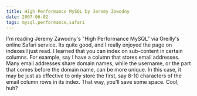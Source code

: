 ```yaml
---
title: High Performance MySQL by Jeremy Zawodny
date: 2007-06-02
tags: mysql,performance,safari
---
```

I'm reading Jeremy Zawodny's "High Performance MySQL" via Oreilly's online Safari service. Its quite good, and I really enjoyed the page on indexes I just read. I learned that you can index on sub-content in certain columns. For example, say I have a column that stores email addresses. Many email addresses share domain names, while the username, or the part that comes before the domain name, can be more unique. In this case, it may be just as effective to only store the first, say 8-10 characters of the email column rows in its index. That way, you'll save some space. Cool, huh?

